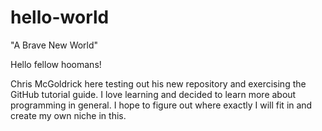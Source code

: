 # hello-world
"A Brave New World"

Hello fellow hoomans!

Chris McGoldrick here testing out his new repository and exercising the GitHub tutorial guide.
I love learning and decided to learn more about programming in general. 
I hope to figure out where exactly I will fit in and create my own niche in this.
